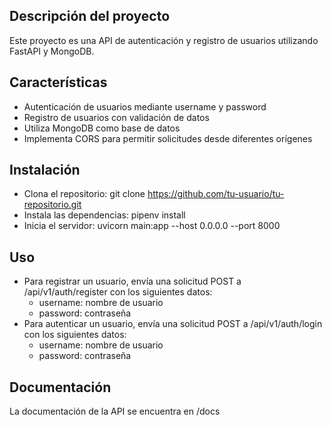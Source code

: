 ## Descripción del proyecto
Este proyecto es una API de autenticación y registro de usuarios utilizando FastAPI y MongoDB.

## Características
- Autenticación de usuarios mediante username y password
- Registro de usuarios con validación de datos
- Utiliza MongoDB como base de datos
- Implementa CORS para permitir solicitudes desde diferentes orígenes

## Instalación
- Clona el repositorio: git clone https://github.com/tu-usuario/tu-repositorio.git
- Instala las dependencias: pipenv install
- Inicia el servidor: uvicorn main:app --host 0.0.0.0 --port 8000

## Uso
- Para registrar un usuario, envía una solicitud POST a /api/v1/auth/register con los siguientes datos:
    - username: nombre de usuario
    - password: contraseña
- Para autenticar un usuario, envía una solicitud POST a /api/v1/auth/login con los siguientes datos:
    - username: nombre de usuario
    - password: contraseña

## Documentación
La documentación de la API se encuentra en /docs
